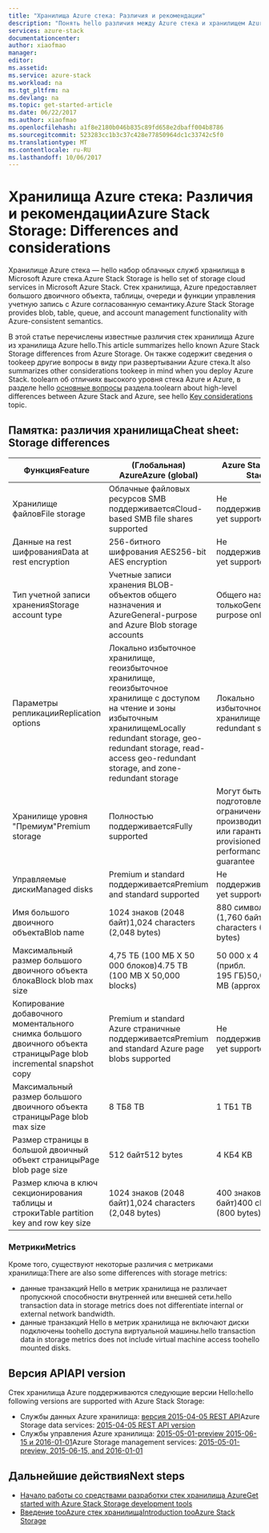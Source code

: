 ```yaml
---
title: "Хранилища Azure стека: Различия и рекомендации"
description: "Понять hello различия между Azure стека и хранилищем Azure, а также рекомендации по развертыванию Azure стека."
services: azure-stack
documentationcenter: 
author: xiaofmao
manager: 
editor: 
ms.assetid: 
ms.service: azure-stack
ms.workload: na
ms.tgt_pltfrm: na
ms.devlang: na
ms.topic: get-started-article
ms.date: 06/22/2017
ms.author: xiaofmao
ms.openlocfilehash: a1f8e2180b046b835c89fd658e2dbaff004b8786
ms.sourcegitcommit: 523283cc1b3c37c428e77850964dc1c33742c5f0
ms.translationtype: MT
ms.contentlocale: ru-RU
ms.lasthandoff: 10/06/2017
---
```

# <a name="azure-stack-storage-differences-and-considerations"></a><span data-ttu-id="0bb3a-103">Хранилища Azure стека: Различия и рекомендации</span><span class="sxs-lookup"><span data-stu-id="0bb3a-103">Azure Stack Storage: Differences and considerations</span></span>
<span data-ttu-id="0bb3a-104">Хранилище Azure стека — hello набор облачных служб хранилища в Microsoft Azure стека.</span><span class="sxs-lookup"><span data-stu-id="0bb3a-104">Azure Stack Storage is hello set of storage cloud services in Microsoft Azure Stack.</span></span> <span data-ttu-id="0bb3a-105">Стек хранилища, Azure предоставляет большого двоичного объекта, таблицы, очереди и функции управления учетную запись с Azure согласованную семантику.</span><span class="sxs-lookup"><span data-stu-id="0bb3a-105">Azure Stack Storage provides blob, table, queue, and account management functionality with Azure-consistent semantics.</span></span>

<span data-ttu-id="0bb3a-106">В этой статье перечислены известные различия стек хранилища Azure из хранилища Azure hello.</span><span class="sxs-lookup"><span data-stu-id="0bb3a-106">This article summarizes hello known Azure Stack Storage differences from Azure Storage.</span></span> <span data-ttu-id="0bb3a-107">Он также содержит сведения о tookeep другие вопросы в виду при развертывании Azure стека.</span><span class="sxs-lookup"><span data-stu-id="0bb3a-107">It also summarizes other considerations tookeep in mind when you deploy Azure Stack.</span></span> <span data-ttu-id="0bb3a-108">toolearn об отличиях высокого уровня стека Azure и Azure, в разделе hello [основные вопросы](azure-stack-considerations.md) раздела.</span><span class="sxs-lookup"><span data-stu-id="0bb3a-108">toolearn about high-level differences between Azure Stack and Azure, see hello [Key considerations](azure-stack-considerations.md) topic.</span></span>

## <a name="cheat-sheet-storage-differences"></a><span data-ttu-id="0bb3a-109">Памятка: различия хранилища</span><span class="sxs-lookup"><span data-stu-id="0bb3a-109">Cheat sheet: Storage differences</span></span>

| <span data-ttu-id="0bb3a-110">Функция</span><span class="sxs-lookup"><span data-stu-id="0bb3a-110">Feature</span></span> | <span data-ttu-id="0bb3a-111">(Глобальная) Azure</span><span class="sxs-lookup"><span data-stu-id="0bb3a-111">Azure (global)</span></span> | <span data-ttu-id="0bb3a-112">Azure Stack</span><span class="sxs-lookup"><span data-stu-id="0bb3a-112">Azure Stack</span></span> |
| --- | --- | --- |
|<span data-ttu-id="0bb3a-113">Хранилище файлов</span><span class="sxs-lookup"><span data-stu-id="0bb3a-113">File storage</span></span>|<span data-ttu-id="0bb3a-114">Облачные файловых ресурсов SMB поддерживается</span><span class="sxs-lookup"><span data-stu-id="0bb3a-114">Cloud-based SMB file shares supported</span></span>|<span data-ttu-id="0bb3a-115">Не поддерживается</span><span class="sxs-lookup"><span data-stu-id="0bb3a-115">Not yet supported</span></span>
|<span data-ttu-id="0bb3a-116">Данные на rest шифрования</span><span class="sxs-lookup"><span data-stu-id="0bb3a-116">Data at rest encryption</span></span>|<span data-ttu-id="0bb3a-117">256-битного шифрования AES</span><span class="sxs-lookup"><span data-stu-id="0bb3a-117">256-bit AES encryption</span></span>|<span data-ttu-id="0bb3a-118">Не поддерживается</span><span class="sxs-lookup"><span data-stu-id="0bb3a-118">Not yet supported</span></span>
|<span data-ttu-id="0bb3a-119">Тип учетной записи хранения</span><span class="sxs-lookup"><span data-stu-id="0bb3a-119">Storage account type</span></span>|<span data-ttu-id="0bb3a-120">Учетные записи хранения BLOB-объектов общего назначения и Azure</span><span class="sxs-lookup"><span data-stu-id="0bb3a-120">General-purpose and Azure Blob storage accounts</span></span>|<span data-ttu-id="0bb3a-121">Общего назначения только</span><span class="sxs-lookup"><span data-stu-id="0bb3a-121">General-purpose only</span></span>
|<span data-ttu-id="0bb3a-122">Параметры репликации</span><span class="sxs-lookup"><span data-stu-id="0bb3a-122">Replication options</span></span>|<span data-ttu-id="0bb3a-123">Локально избыточное хранилище, геоизбыточное хранилище, геоизбыточное хранилище с доступом на чтение и зоны избыточным хранилищем</span><span class="sxs-lookup"><span data-stu-id="0bb3a-123">Locally redundant storage, geo-redundant storage, read-access geo-redundant storage, and zone-redundant storage</span></span>|<span data-ttu-id="0bb3a-124">Локально избыточное хранилище</span><span class="sxs-lookup"><span data-stu-id="0bb3a-124">Locally redundant storage</span></span>
|<span data-ttu-id="0bb3a-125">Хранилище уровня "Премиум"</span><span class="sxs-lookup"><span data-stu-id="0bb3a-125">Premium storage</span></span>|<span data-ttu-id="0bb3a-126">Полностью поддерживается</span><span class="sxs-lookup"><span data-stu-id="0bb3a-126">Fully supported</span></span>|<span data-ttu-id="0bb3a-127">Могут быть подготовлены, но не ограничение производительности или гарантии</span><span class="sxs-lookup"><span data-stu-id="0bb3a-127">Can be provisioned, but no performance limit or guarantee</span></span>
|<span data-ttu-id="0bb3a-128">Управляемые диски</span><span class="sxs-lookup"><span data-stu-id="0bb3a-128">Managed disks</span></span>|<span data-ttu-id="0bb3a-129">Premium и standard поддерживается</span><span class="sxs-lookup"><span data-stu-id="0bb3a-129">Premium and standard supported</span></span>|<span data-ttu-id="0bb3a-130">Не поддерживается</span><span class="sxs-lookup"><span data-stu-id="0bb3a-130">Not yet supported</span></span>
|<span data-ttu-id="0bb3a-131">Имя большого двоичного объекта</span><span class="sxs-lookup"><span data-stu-id="0bb3a-131">Blob name</span></span>|<span data-ttu-id="0bb3a-132">1024 знаков (2048 байт)</span><span class="sxs-lookup"><span data-stu-id="0bb3a-132">1,024 characters (2,048 bytes)</span></span>|<span data-ttu-id="0bb3a-133">880 символов (1,760 байт)</span><span class="sxs-lookup"><span data-stu-id="0bb3a-133">880 characters (1,760 bytes)</span></span>
|<span data-ttu-id="0bb3a-134">Максимальный размер большого двоичного объекта блока</span><span class="sxs-lookup"><span data-stu-id="0bb3a-134">Block blob max size</span></span>|<span data-ttu-id="0bb3a-135">4,75 ТБ (100 МБ X 50 000 блоков)</span><span class="sxs-lookup"><span data-stu-id="0bb3a-135">4.75 TB (100 MB X 50,000 blocks)</span></span>|<span data-ttu-id="0bb3a-136">50 000 x 4 МБ (прибл. 195 ГБ)</span><span class="sxs-lookup"><span data-stu-id="0bb3a-136">50,000 X 4 MB (approx. 195 GB)</span></span>
|<span data-ttu-id="0bb3a-137">Копирование добавочного моментального снимка большого двоичного объекта страницы</span><span class="sxs-lookup"><span data-stu-id="0bb3a-137">Page blob incremental snapshot copy</span></span>|<span data-ttu-id="0bb3a-138">Premium и standard Azure страничные поддерживается</span><span class="sxs-lookup"><span data-stu-id="0bb3a-138">Premium and standard Azure page blobs supported</span></span>|<span data-ttu-id="0bb3a-139">Не поддерживается</span><span class="sxs-lookup"><span data-stu-id="0bb3a-139">Not yet supported</span></span>
|<span data-ttu-id="0bb3a-140">Максимальный размер большого двоичного объекта страницы</span><span class="sxs-lookup"><span data-stu-id="0bb3a-140">Page blob max size</span></span>|<span data-ttu-id="0bb3a-141">8 ТБ</span><span class="sxs-lookup"><span data-stu-id="0bb3a-141">8 TB</span></span>|<span data-ttu-id="0bb3a-142">1 TБ</span><span class="sxs-lookup"><span data-stu-id="0bb3a-142">1 TB</span></span>
|<span data-ttu-id="0bb3a-143">Размер страницы в большой двоичный объект страницы</span><span class="sxs-lookup"><span data-stu-id="0bb3a-143">Page blob page size</span></span>|<span data-ttu-id="0bb3a-144">512 байт</span><span class="sxs-lookup"><span data-stu-id="0bb3a-144">512 bytes</span></span>|<span data-ttu-id="0bb3a-145">4 КБ</span><span class="sxs-lookup"><span data-stu-id="0bb3a-145">4 KB</span></span>
|<span data-ttu-id="0bb3a-146">Размер ключа в ключ секционирования таблицы и строки</span><span class="sxs-lookup"><span data-stu-id="0bb3a-146">Table partition key and row key size</span></span>|<span data-ttu-id="0bb3a-147">1024 знаков (2048 байт)</span><span class="sxs-lookup"><span data-stu-id="0bb3a-147">1,024 characters (2,048 bytes)</span></span>|<span data-ttu-id="0bb3a-148">400 знаков (800 байт)</span><span class="sxs-lookup"><span data-stu-id="0bb3a-148">400 characters (800 bytes)</span></span>

### <a name="metrics"></a><span data-ttu-id="0bb3a-149">Метрики</span><span class="sxs-lookup"><span data-stu-id="0bb3a-149">Metrics</span></span>
<span data-ttu-id="0bb3a-150">Кроме того, существуют некоторые различия с метриками хранилища:</span><span class="sxs-lookup"><span data-stu-id="0bb3a-150">There are also some differences with storage metrics:</span></span>
* <span data-ttu-id="0bb3a-151">данные транзакций Hello в метрик хранилища не различает пропускной способности внутренней или внешней сети.</span><span class="sxs-lookup"><span data-stu-id="0bb3a-151">hello transaction data in storage metrics does not differentiate internal or external network bandwidth.</span></span>
* <span data-ttu-id="0bb3a-152">данные транзакций Hello в метрик хранилища не включают диски подключены toohello доступа виртуальной машины.</span><span class="sxs-lookup"><span data-stu-id="0bb3a-152">hello transaction data in storage metrics does not include virtual machine access toohello mounted disks.</span></span>

## <a name="api-version"></a><span data-ttu-id="0bb3a-153">Версия API</span><span class="sxs-lookup"><span data-stu-id="0bb3a-153">API version</span></span>
<span data-ttu-id="0bb3a-154">Стек хранилища Azure поддерживаются следующие версии Hello:</span><span class="sxs-lookup"><span data-stu-id="0bb3a-154">hello following versions are supported with Azure Stack Storage:</span></span>

* <span data-ttu-id="0bb3a-155">Службы данных Azure хранилища: [версия 2015-04-05 REST API](https://docs.microsoft.com/en-us/rest/api/storageservices/Version-2015-04-05?redirectedfrom=MSDN)</span><span class="sxs-lookup"><span data-stu-id="0bb3a-155">Azure Storage data services: [2015-04-05 REST API version](https://docs.microsoft.com/en-us/rest/api/storageservices/Version-2015-04-05?redirectedfrom=MSDN)</span></span>
* <span data-ttu-id="0bb3a-156">Службы управления Azure хранилища: [2015-05-01-preview 2015-06-15 и 2016-01-01](https://docs.microsoft.com/en-us/rest/api/storagerp/?redirectedfrom=MSDN)</span><span class="sxs-lookup"><span data-stu-id="0bb3a-156">Azure Storage management services: [2015-05-01-preview, 2015-06-15, and 2016-01-01](https://docs.microsoft.com/en-us/rest/api/storagerp/?redirectedfrom=MSDN)</span></span> 

## <a name="next-steps"></a><span data-ttu-id="0bb3a-157">Дальнейшие действия</span><span class="sxs-lookup"><span data-stu-id="0bb3a-157">Next steps</span></span>

* [<span data-ttu-id="0bb3a-158">Начало работы со средствами разработки стек хранилища Azure</span><span class="sxs-lookup"><span data-stu-id="0bb3a-158">Get started with Azure Stack Storage development tools</span></span>](azure-stack-storage-dev.md)
* [<span data-ttu-id="0bb3a-159">Введение tooAzure стек хранилища</span><span class="sxs-lookup"><span data-stu-id="0bb3a-159">Introduction tooAzure Stack Storage</span></span>](azure-stack-storage-overview.md)

